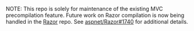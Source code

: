 NOTE: This repo is solely for maintenance of the existing MVC precompilation feature. Future work on Razor compilation is now being handled in the [Razor](https://github.com/aspnet/razor) repo. See [aspnet/Razor#1740](https://github.com/aspnet/Razor/issues/1740) for additional details.
